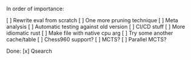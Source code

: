In order of importance:

[ ] Rewrite eval from scratch
[ ] One more pruning technique
[ ] Meta analysis
    [ ] Automatic testing against old version
    [ ] CI/CD stuff
    [ ] More idiomatic rust
    [ ] Make file with native cpu arg
[ ] Try some another cache/table
[ ] Chess960 support?
[ ] MCTS?
    [ ] Parallel MCTS?

Done:
[x] Qsearch
